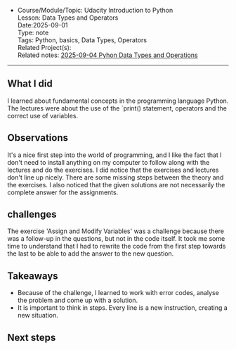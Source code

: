 * Course/Module/Topic: Udacity Introduction to Python  
Lesson: Data Types and Operators  
Date:2025-09-01  
Type: note  
Tags: Python, basics, Data Types, Operators  
Related Project(s):  
Related notes: [2025-09-04 Pyhon Data Types and Operations](https://github.com/NikiDigitals/Computing-IT/tree/main/notes/2025-09-01-python-datatypes-and-operators.md)  
------------------------------


## What I did
I learned about fundamental concepts in the programming language Python. The lectures were about 
the use of the `print() statement, operators and the correct use of variables. 

## Observations
It's a nice first step into the world of programming, and I like the fact that I don't need to install anything on my computer to follow along with the lectures and do the exercises. 
I did notice that the exercises and lectures don't line up nicely. There are some missing steps between the theory and the exercises.
I also noticed that the given solutions are not necessarily the complete answer for the assignments. 

## challenges
The exercise 'Assign and Modify Variables' was a challenge because there was a follow-up in the questions, but not in the code itself. 
It took me some time to understand that I had to rewrite the code from the first step towards the last to be able to add the answer to the new question. 

## Takeaways
* Because of the challenge, I learned to work with error codes, analyse the problem and come up with a solution.
* It is important to think in steps. Every line is a new instruction, creating a new situation. 

## Next steps

